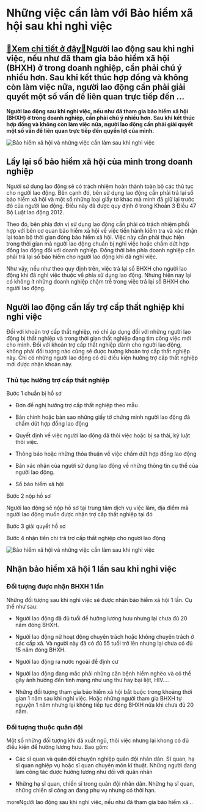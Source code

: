 Những việc cần làm với Bảo hiểm xã hội sau khi nghỉ việc
========================================================

[:gift:Xem chi tiết ở đây:gift:](https://hddtvn.com/nhung-viec-can-lam-voi-bao-hiem-xa-hoi-sau-khi-nghi-viec/)Người lao động sau khi nghỉ việc, nếu như đã tham gia bảo hiểm xã hội (BHXH) ở trong doanh nghiệp, cần phải chú ý nhiều hơn. Sau khi kết thúc hợp đồng và không còn làm việc nữa, người lao động cần phải giải quyết một số vấn đề liên quan trực tiếp đến …
------------------------------------------------------------------------------------------------------------------------------------------------------------------------------------------------------------------------------------------------------------

**Người lao động sau khi nghỉ việc, nếu như đã tham gia bảo hiểm xã hội (BHXH) ở trong doanh nghiệp, cần phải chú ý nhiều hơn. Sau khi kết thúc hợp đồng và không còn làm việc nữa, người lao động cần phải giải quyết một số vấn đề liên quan trực tiếp đến quyền lợi của mình.**


![Bảo hiểm xã hội và những việc cần làm sau khi nghỉ việc](https://hddtvn.com/wp-content/uploads/2021/01/bao-hiem-nhan-tho-sggp_rtja.jpg)


Lấy lại sổ bảo hiểm xã hội của mình trong doanh nghiệp
------------------------------------------------------


Người sử dụng lao động sẽ có trách nhiệm hoàn thành toàn bộ các thủ tục cho người lao động. Bên cạnh đó, bên sử dụng lao động cần phải trả lại sổ bảo hiểm xã hội và một số những loại giấy tờ khác mà mình đã giữ lại trước đó của người lao động. Điều này đã được quy định ở trong Khoản 3 Điều 47 Bộ Luật lao động 2012.


Theo đó, bên phía đơn vị sử dụng lao động cần phải có trách nhiệm phối hợp với bên cơ quan bảo hiểm xã hội về việc tiến hành kiểm tra và xác nhận lại toàn bộ thời gian đóng bảo hiểm xã hội. Việc này cần phải thực hiện trong thời gian mà người lao động chuẩn bị nghỉ việc hoặc chấm dứt hợp đồng lao động đối với doanh nghiệp. Đồng thời bên phía doanh nghiệp cần phải trả lại sổ bảo hiểm cho người lao động khi đã nghỉ việc.


Như vậy, nếu như theo quy định trên, việc trả lại sổ BHXH cho người lao động khi đã nghỉ việc thuộc về phía sử dụng lao động. Nhưng hiện nay lại có không ít những doanh nghiệp chậm trễ trong việc trả lại sổ BHXH cho người lao động.


Người lao động cần lấy trợ cấp thất nghiệp khi nghỉ việc
--------------------------------------------------------


Đối với khoản trợ cấp thất nghiệp, nó chỉ áp dụng đối với những người lao động bị thất nghiệp và trong thời gian thất nghiệp đang tìm công việc mới cho mình. Đối với khoản trợ cấp thất nghiệp dành cho người lao động, không phải đối tượng nào cũng sẽ được hưởng khoản trợ cấp thất nghiệp này. Chỉ có những người lao động có đủ điều kiện hưởng trợ cấp thất nghiệp mới được nhận khoản này.


### Thủ tục hưởng trợ cấp thất nghiệp


Bước 1 chuẩn bị hồ sơ




* Đơn đề nghị hưởng trợ cấp thất nghiệp theo mẫu

* Bản chính hoặc bản sao những giấy tờ chứng minh người lao động đã chấm dứt hợp đồng lao động

* Quyết định về việc người lao động đã thôi việc hoặc bị sa thải, kỷ luật thôi việc.

* Thông báo hoặc những thỏa thuận về việc chấm dứt hợp đồng lao động

* Bản xác nhận của người sử dụng lao động về những thông tin cụ thể của người lao động.

* Sổ bảo hiểm xã hội



Bước 2 nộp hồ sơ


Người lao động sẽ nộp hồ sơ tại trung tâm dịch vụ việc làm, địa điểm mà người lao động muốn được nhận trợ cấp thất nghiệp tại đó


Bước 3 giải quyết hồ sơ


Bước 4 nhận tiền chi trả trợ cấp thất nghiệp cho người lao động


![Bảo hiểm xã hội và những việc cần làm sau khi nghỉ việc](https://hddtvn.com/wp-content/uploads/2021/01/cac-doi-tuong-tham-gia-bao-hiem-xa-hoi-bat-buoc-theo-luat-bao-hiem-xa-hoi-hien-hanh-62150.jpg)


Nhận bảo hiểm xã hội 1 lần sau khi nghỉ việc
--------------------------------------------


### Đối tượng được nhận BHXH 1 lần


Những đối tượng sau khi nghỉ việc sẽ được nhận bảo hiểm xã hội 1 lần. Cụ thể như sau:




* Người lao động đã đủ tuổi để hưởng lương hưu nhưng lại chưa đủ 20 năm đóng BHXH.

* Người lao động nữ hoạt động chuyên trách hoặc không chuyên trách ở các cấp xã. Và người này đã có đủ 55 tuổi trở lên nhưng lại chưa có đủ 15 năm đóng BHXH.

* Người lao động ra nước ngoài để định cư

* Người lao động đang mắc phải những căn bệnh hiểm nghèo và có thể gây ảnh hưởng đến tính mạng như ung thư hay bại liệt, HIV….

* Những đối tượng tham gia bảo hiểm xã hội bắt buộc trong khoảng thời gian 1 năm sau khi nghỉ việc. Hoặc những người tham gia BHXH tự nguyện 1 năm nhưng lại không tiếp tục đóng BHXH nữa khi chưa đủ 20 năm.



### Đối tượng thuộc quân đội


Một số những đối tượng khi đã xuất ngũ, thôi việc nhưng lại khong có đủ điều kiện để hưởng lương hưu. Bao gồm:




* Các sĩ quan và quân đội chuyên nghiệp quân đội nhân dân. Sĩ quan, hạ sĩ quan nghiệp vụ hoặc sĩ quan chuyên môn kĩ thuật. Những người đang làm công tác được hưởng lương như đối với quân nhân

* Những hạ sĩ quan, chiến sĩ trong quân đội nhân dân. Những hạ sĩ quan, những chiến sĩ công an đang phụ vụ nhưng có thời hạn.



moreNgười lao động sau khi nghỉ việc, nếu như đã tham gia bảo hiểm xã…

